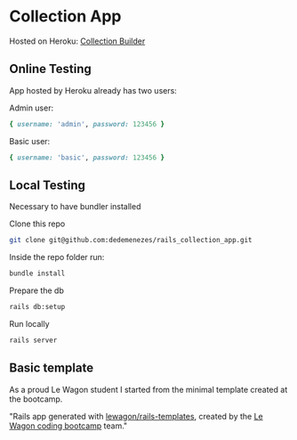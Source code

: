 # Collection App
Hosted on Heroku: [Collection Builder](http://collection-builders.herokuapp.com)

## Online Testing
App hosted by Heroku already has two users:

Admin user:
```ruby
{ username: 'admin', password: 123456 }
```

Basic user:
```ruby
{ username: 'basic', password: 123456 }
```

## Local Testing

Necessary to have bundler installed

Clone this repo
```bash
git clone git@github.com:dedemenezes/rails_collection_app.git
```

Inside the repo folder run:

```bash
bundle install
```

Prepare the db

```bash
rails db:setup
```

Run locally

```bash
rails server
```

## Basic template

As a proud Le Wagon student I started from the minimal template created at the bootcamp.

"Rails app generated with [lewagon/rails-templates](https://github.com/lewagon/rails-templates), created by the [Le Wagon coding bootcamp](https://www.lewagon.com) team."
